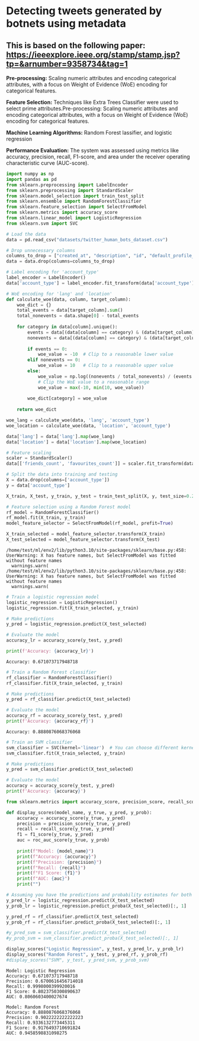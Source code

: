 # Detecting tweets generated by botnets using metadata

## This is based on the following paper: https://ieeexplore.ieee.org/stamp/stamp.jsp?tp=&arnumber=9358734&tag=1

**Pre-processing:** Scaling numeric attributes and encoding categorical attributes, with a focus on Weight of Evidence (WoE) encoding for categorical features.

**Feature Selection:** Techniques like Extra Trees Classifier were used to select prime attributes.Pre-processing: Scaling numeric attributes and encoding categorical attributes, with a focus on Weight of Evidence (WoE) encoding for categorical features.

**Machine Learning Algorithms:** Random Forest lassifier, and logistic regression

**Performance Evaluation:** The system was assessed using metrics like accuracy, precision, recall, F1-score, and area under the receiver operating characteristic curve (AUC-score).

```python
import numpy as np
import pandas as pd
from sklearn.preprocessing import LabelEncoder
from sklearn.preprocessing import StandardScaler
from sklearn.model_selection import train_test_split
from sklearn.ensemble import RandomForestClassifier
from sklearn.feature_selection import SelectFromModel
from sklearn.metrics import accuracy_score
from sklearn.linear_model import LogisticRegression
from sklearn.svm import SVC

# Load the data
data = pd.read_csv("datasets/twitter_human_bots_dataset.csv")
```


```python
# Drop unnecessary columns
columns_to_drop = ["created_at", "description", "id", "default_profile_image", "profile_image_url", "screen_name", "profile_background_image_url"]
data = data.drop(columns=columns_to_drop)
```


```python
# Label encoding for 'account_type'
label_encoder = LabelEncoder()
data['account_type'] = label_encoder.fit_transform(data['account_type'])
```


```python
# WoE encoding for 'lang' and 'location'
def calculate_woe(data, column, target_column):
    woe_dict = {}
    total_events = data[target_column].sum()
    total_nonevents = data.shape[0] - total_events
    
    for category in data[column].unique():
        events = data[(data[column] == category) & (data[target_column] == 1)].shape[0]
        nonevents = data[(data[column] == category) & (data[target_column] == 0)].shape[0]
        
        if events == 0:
            woe_value = -10  # Clip to a reasonable lower value
        elif nonevents == 0:
            woe_value = 10   # Clip to a reasonable upper value
        else:
            woe_value = np.log((nonevents / total_nonevents) / (events / total_events))
            # Clip the WoE value to a reasonable range
            woe_value = max(-10, min(10, woe_value))
        
        woe_dict[category] = woe_value
    
    return woe_dict

woe_lang = calculate_woe(data, 'lang', 'account_type')
woe_location = calculate_woe(data, 'location', 'account_type')

data['lang'] = data['lang'].map(woe_lang)
data['location'] = data['location'].map(woe_location)
```


```python
# Feature scaling
scaler = StandardScaler()
data[['friends_count', 'favourites_count']] = scaler.fit_transform(data[['friends_count', 'favourites_count']])
```


```python
# Split the data into training and testing
X = data.drop(columns=['account_type'])
y = data['account_type']

X_train, X_test, y_train, y_test = train_test_split(X, y, test_size=0.2, random_state=42)
```


```python
# Feature selection using a Random Forest model
rf_model = RandomForestClassifier()
rf_model.fit(X_train, y_train)
model_feature_selector = SelectFromModel(rf_model, prefit=True)

X_train_selected = model_feature_selector.transform(X_train)
X_test_selected = model_feature_selector.transform(X_test)
```

    /home/test/ml/env2/lib/python3.10/site-packages/sklearn/base.py:458: UserWarning: X has feature names, but SelectFromModel was fitted without feature names
      warnings.warn(
    /home/test/ml/env2/lib/python3.10/site-packages/sklearn/base.py:458: UserWarning: X has feature names, but SelectFromModel was fitted without feature names
      warnings.warn(



```python
# Train a logistic regression model
logistic_regression = LogisticRegression()
logistic_regression.fit(X_train_selected, y_train)

# Make predictions
y_pred = logistic_regression.predict(X_test_selected)

# Evaluate the model
accuracy_lr = accuracy_score(y_test, y_pred)

print(f'Accuracy: {accuracy_lr}')
```

    Accuracy: 0.671073717948718



```python
# Train a Random Forest classifier
rf_classifier = RandomForestClassifier()
rf_classifier.fit(X_train_selected, y_train)

# Make predictions
y_pred = rf_classifier.predict(X_test_selected)

# Evaluate the model
accuracy_rf = accuracy_score(y_test, y_pred)
print(f'Accuracy: {accuracy_rf}')
```

    Accuracy: 0.8880876068376068



```python
# Train an SVM classifier
svm_classifier = SVC(kernel='linear')  # You can choose different kernels (e.g., 'linear', 'rbf', etc.)
svm_classifier.fit(X_train_selected, y_train)

# Make predictions
y_pred = svm_classifier.predict(X_test_selected)

# Evaluate the model
accuracy = accuracy_score(y_test, y_pred)
print(f'Accuracy: {accuracy}')
```


```python
from sklearn.metrics import accuracy_score, precision_score, recall_score, f1_score, roc_auc_score

def display_scores(model_name, y_true, y_pred, y_prob):
    accuracy = accuracy_score(y_true, y_pred)
    precision = precision_score(y_true, y_pred)
    recall = recall_score(y_true, y_pred)
    f1 = f1_score(y_true, y_pred)
    auc = roc_auc_score(y_true, y_prob)
    
    print(f"Model: {model_name}")
    print(f"Accuracy: {accuracy}")
    print(f"Precision: {precision}")
    print(f"Recall: {recall}")
    print(f"F1 Score: {f1}")
    print(f"AUC: {auc}")
    print("")

# Assuming you have the predictions and probability estimates for both models
y_pred_lr = logistic_regression.predict(X_test_selected)
y_prob_lr = logistic_regression.predict_proba(X_test_selected)[:, 1]

y_pred_rf = rf_classifier.predict(X_test_selected)
y_prob_rf = rf_classifier.predict_proba(X_test_selected)[:, 1]

#y_pred_svm = svm_classifier.predict(X_test_selected)
#y_prob_svm = svm_classifier.predict_proba(X_test_selected)[:, 1]

display_scores("Logistic Regression", y_test, y_pred_lr, y_prob_lr)
display_scores("Random Forest", y_test, y_pred_rf, y_prob_rf)
#display_scores("SVM", y_test, y_pred_svm, y_prob_svm)

```

    Model: Logistic Regression
    Accuracy: 0.671073717948718
    Precision: 0.6700616456714018
    Recall: 0.9998000399920016
    F1 Score: 0.8023750300890637
    AUC: 0.8060603400027674
    
    Model: Random Forest
    Accuracy: 0.8880876068376068
    Precision: 0.9022222222222223
    Recall: 0.9336132773445311
    F1 Score: 0.9176493710691824
    AUC: 0.9458598831098275
    



```python

```
